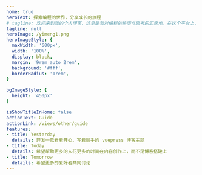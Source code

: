```yaml
---
home: true
heroText: 探索编程的世界，分享成长的旅程
# tagline: 欢迎来到我的个人博客，这里是我对编程的热情与思考的汇聚地。在这个平台上，我将分享我的学习经验、项目实战、工具推荐和技术文章，希望能帮助同行者一起成长。无论你是编程新手还是经验丰富的开发者，这里都有值得你阅读的内容。让我们一起在代码的海洋中探索与前行！
tagline: null
heroImage: /yimeng1.png
heroImageStyle: {
  maxWidth: '600px',
  width: '100%',
  display: block,
  margin: '9rem auto 2rem',
  background: '#fff',
  borderRadius: '1rem',
}

bgImageStyle: {
  height: '450px'
}

isShowTitleInHome: false
actionText: Guide
actionLink: /views/other/guide
features:
- title: Yesterday
  details: 开发一款看着开心、写着顺手的 vuepress 博客主题
- title: Today
  details: 希望帮助更多的人花更多的时间在内容创作上，而不是博客搭建上
- title: Tomorrow
  details: 希望更多的爱好者共同讨论
---
```





